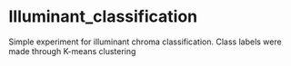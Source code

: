 # Illuminant_classification
Simple experiment for illuminant chroma classification. Class labels were made through K-means clustering
